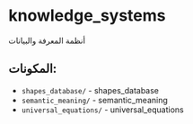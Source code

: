 # knowledge_systems

أنظمة المعرفة والبيانات

## المكونات:

- `shapes_database/` - shapes_database
- `semantic_meaning/` - semantic_meaning
- `universal_equations/` - universal_equations
